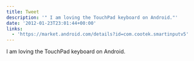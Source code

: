```yaml
---
title: Tweet
description: '" I am loving the TouchPad keyboard on Android."'
date: '2012-01-23T23:01:44+00:00'
links:
  - 'https://market.android.com/details?id=com.cootek.smartinputv5'
---
```

 I am loving the TouchPad keyboard on Android.
